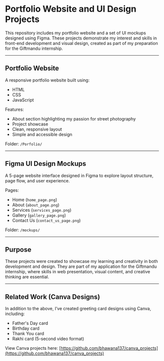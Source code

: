 # Portfolio Website and UI Design Projects

This repository includes my portfolio website and a set of UI mockups designed using Figma. These projects demonstrate my interest and skills in front-end development and visual design, created as part of my preparation for the Giftmandu internship.

---

## Portfolio Website

A responsive portfolio website built using:

- HTML
- CSS
- JavaScript

Features:
- About section highlighting my passion for street photography
- Project showcase
- Clean, responsive layout
- Simple and accessible design


Folder: `/Porfolio/` 

---

## Figma UI Design Mockups

A 5-page website interface designed in Figma to explore layout structure, page flow, and user experience.

Pages:
- Home (`home_page.png`)
- About (`about_page.png`)
- Services (`services_page.png`)
- Gallery (`gallery_page.png`)
- Contact Us (`contact_us_page.png`)

Folder: `/mockups/`

---

## Purpose

These projects were created to showcase my learning and creativity in both development and design. They are part of my application for the Giftmandu internship, where skills in web presentation, visual content, and creative thinking are essential.

---

## Related Work (Canva Designs)

In addition to the above, I’ve created greeting card designs using Canva, including:

- Father's Day card
- Birthday card
- Thank You card
- Rakhi card (5-second video format)

View Canva projects here: [https://github.com/bhawana137/canva_projects](https://github.com/bhawana137/canva_projects)

